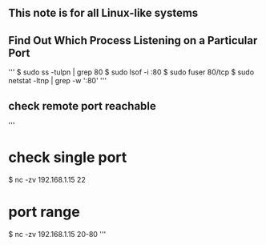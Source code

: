 ## This note is for all Linux-like systems
##
## Find Out Which Process Listening on a Particular Port
'''
$ sudo ss -tulpn | grep 80
$ sudo lsof -i :80
$ sudo fuser 80/tcp
$ sudo netstat -ltnp | grep -w ':80' 
'''
## check remote port reachable
'''
# check single port
$ nc -zv 192.168.1.15 22
# port range
$ nc -zv 192.168.1.15 20-80
'''
